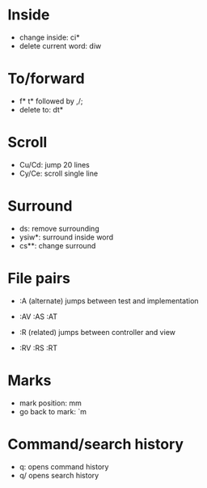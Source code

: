 Inside
======
* change inside: ci*
* delete current word: diw

To/forward
==========
* f* t* followed by ,/;
* delete to: dt*

Scroll
======
* Cu/Cd: jump 20 lines
* Cy/Ce: scroll single line

Surround
========
* ds: remove surrounding
* ysiw*: surround inside word
* cs**: change surround

File pairs
==========
* :A (alternate) jumps between test and implementation
* :AV :AS :AT

* :R (related) jumps between controller and view
* :RV :RS :RT

Marks
=====
* mark position: mm
* go back to mark: `m

Command/search history
======================
* q: opens command history
* q/ opens search history
